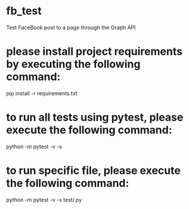 # fb_test
Test FaceBook post to a page through the Graph API

# please install project requirements by executing the following command:
 pip install -r requirements.txt

# to run all tests using pytest, please execute the following command:
 python -m pytest -v -s
 
# to run specific file, please execute the following command:
 python -m pytest -v -s test/<test-name>.py
 
 
